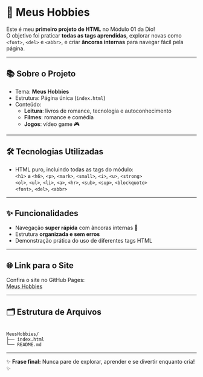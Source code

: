 # 🎉 Meus Hobbies

Este é meu **primeiro projeto de HTML** no Módulo 01 da Dio!  
O objetivo foi praticar **todas as tags aprendidas**, explorar novas como `<font>`, `<del>` e `<abbr>`, e criar **âncoras internas** para navegar fácil pela página.

---

## 📚 Sobre o Projeto

- Tema: **Meus Hobbies**  
- Estrutura: Página única (`index.html`)  
- Conteúdo:  
  - **Leitura**: livros de romance, tecnologia e autoconhecimento  
  - **Filmes**: romance e comédia  
  - **Jogos**: vídeo game 🎮  

---

## 🛠 Tecnologias Utilizadas

- HTML puro, incluindo todas as tags do módulo:  
  `<h1>` a `<h6>`, `<p>`, `<mark>`, `<small>`, `<i>`, `<u>`, `<strong>`  
  `<ol>`, `<ul>`, `<li>`, `<a>`, `<hr>`, `<sub>`, `<sup>`, `<blockquote>`  
  `<font>`, `<del>`, `<abbr>`  

---

## ✨ Funcionalidades

- Navegação **super rápida** com âncoras internas 🔗  
- Estrutura **organizada e sem erros**  
- Demonstração prática do uso de diferentes tags HTML  

---

## 🌐 Link para o Site

Confira o site no GitHub Pages:  
[Meus Hobbies](https://renataarocha.github.io/MeusHobbies/)

---

## 🗂 Estrutura de Arquivos

```

MeusHobbies/
├── index.html
└── README.md

```

---


✨ **Frase final:** Nunca pare de explorar, aprender e se divertir enquanto cria! ✨
